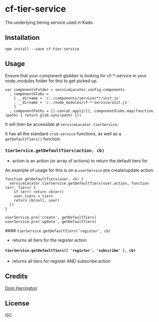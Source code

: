 # cf-tier-service

The underlying tiering service used in Kado.

## Installation

```
npm install --save cf-tier-service
```

## Usage

Ensure that your component globber is looking for cf-*-service in your node_modules folder for this to get picked up.

```
var componentsFolder = serviceLocator.config.components
  , componentGlobs =
    [ __dirname + '/../components/service/**/init.js'
    , __dirname + '/../node_modules/cf-*-service/init.js'
    ]
  , componentPaths = [].concat.apply([], componentGlobs.map(function (path) { return glob.sync(path) }))
```

It will then be accessible at `serviceLocator.tierService`.

It has all the standard `crud-service` functions, as well as a `getDefaultTiers()` function.

### `tierService.getDefaultTiers(action, cb)`
- action is an action (or array of actions) to return the default tiers for

An example of usage for this is on a `userService` pre create/update action:

```
function getDefaultTiers(user, cb) {
  serviceLocator.tierService.getDefaultTiers(user.action, function (err, tiers) {
    if (err) return cb(err)
    user.tiers = tiers
    return cb(null, user)
  })
}

userService.pre('create', getDefaultTiers)
userService.pre('update', getDefaultTiers)
```

#### `tierService.getDefaultTiers('register', cb)`
- returns all tiers for the register action

#### `tierService.getDefaultTiers([ 'register', 'subscribe' ], cb)`
- returns all tiers for register AND subscribe action

## Credits
[Dom Harrington](https://github.com/domharrington)

## License

ISC
